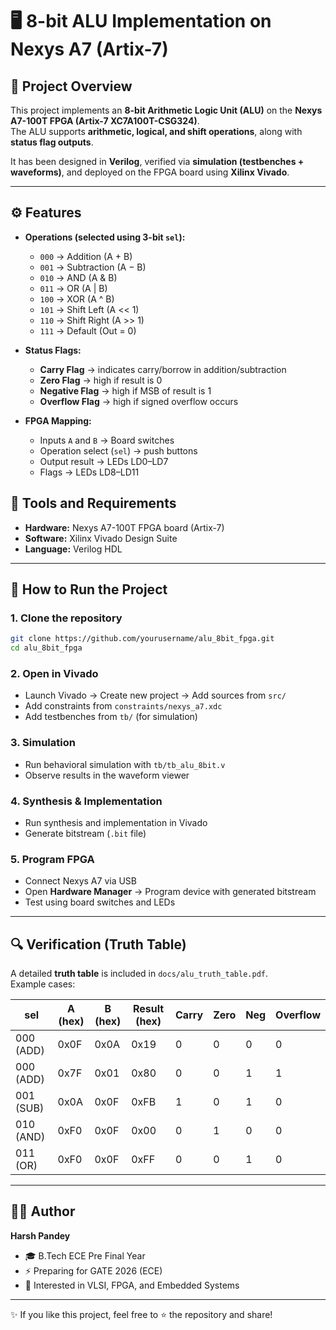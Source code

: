 # 🖥️ 8-bit ALU Implementation on Nexys A7 (Artix-7)

## 📌 Project Overview
This project implements an **8-bit Arithmetic Logic Unit (ALU)** on the **Nexys A7-100T FPGA (Artix-7 XC7A100T-CSG324)**.  
The ALU supports **arithmetic, logical, and shift operations**, along with **status flag outputs**.  

It has been designed in **Verilog**, verified via **simulation (testbenches + waveforms)**, and deployed on the FPGA board using **Xilinx Vivado**.

---

## ⚙️ Features
- **Operations (selected using 3-bit `sel`):**
  - `000` → Addition (A + B)
  - `001` → Subtraction (A − B)
  - `010` → AND (A & B)
  - `011` → OR (A | B)
  - `100` → XOR (A ^ B)
  - `101` → Shift Left (A << 1)
  - `110` → Shift Right (A >> 1)
  - `111` → Default (Out = 0)

- **Status Flags:**
  - **Carry Flag** → indicates carry/borrow in addition/subtraction  
  - **Zero Flag** → high if result is 0  
  - **Negative Flag** → high if MSB of result is 1  
  - **Overflow Flag** → high if signed overflow occurs  

- **FPGA Mapping:**
  - Inputs `A` and `B` → Board switches  
  - Operation select (`sel`) → push buttons  
  - Output result → LEDs LD0–LD7  
  - Flags → LEDs LD8–LD11  


## 🔧 Tools and Requirements
- **Hardware:** Nexys A7-100T FPGA board (Artix-7)  
- **Software:** Xilinx Vivado Design Suite  
- **Language:** Verilog HDL  

---

## 🚀 How to Run the Project
### 1. Clone the repository
```bash
git clone https://github.com/yourusername/alu_8bit_fpga.git
cd alu_8bit_fpga
```

### 2. Open in Vivado
- Launch Vivado → Create new project → Add sources from `src/`  
- Add constraints from `constraints/nexys_a7.xdc`  
- Add testbenches from `tb/` (for simulation)  

### 3. Simulation
- Run behavioral simulation with `tb/tb_alu_8bit.v`  
- Observe results in the waveform viewer  

### 4. Synthesis & Implementation
- Run synthesis and implementation in Vivado  
- Generate bitstream (`.bit` file)  

### 5. Program FPGA
- Connect Nexys A7 via USB  
- Open **Hardware Manager** → Program device with generated bitstream  
- Test using board switches and LEDs  

---

## 🔍 Verification (Truth Table)
A detailed **truth table** is included in `docs/alu_truth_table.pdf`.  
Example cases:

| sel | A (hex) | B (hex) | Result (hex) | Carry | Zero | Neg | Overflow |
|-----|---------|---------|--------------|-------|------|-----|----------|
| 000 (ADD) | 0x0F | 0x0A | 0x19 | 0 | 0 | 0 | 0 |
| 000 (ADD) | 0x7F | 0x01 | 0x80 | 0 | 0 | 1 | 1 |
| 001 (SUB) | 0x0A | 0x0F | 0xFB | 1 | 0 | 1 | 0 |
| 010 (AND) | 0xF0 | 0x0F | 0x00 | 0 | 1 | 0 | 0 |
| 011 (OR)  | 0xF0 | 0x0F | 0xFF | 0 | 0 | 1 | 0 |

---


## 👨‍💻 Author
**Harsh Pandey**  
- 🎓 B.Tech ECE Pre Final Year  
- ⚡ Preparing for GATE 2026 (ECE)  
- 🤖 Interested in VLSI, FPGA, and Embedded Systems  

---

✨ If you like this project, feel free to ⭐ the repository and share!  
